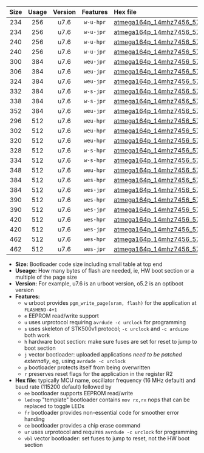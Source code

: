 |Size|Usage|Version|Features|Hex file|
|:-:|:-:|:-:|:-:|:--|
|234|256|u7.6|`w-u-hpr`|[atmega164p_14mhz7456_57600bps_ur.hex](https://raw.githubusercontent.com/stefanrueger/urboot/main/atmega164p_14mhz7456_57600bps_ur.hex)|
|234|256|u7.6|`w-u-jpr`|[atmega164p_14mhz7456_57600bps_ur_vbl.hex](https://raw.githubusercontent.com/stefanrueger/urboot/main/atmega164p_14mhz7456_57600bps_ur_vbl.hex)|
|240|256|u7.6|`w-u-hpr`|[atmega164p_14mhz7456_57600bps_lednop_ur.hex](https://raw.githubusercontent.com/stefanrueger/urboot/main/atmega164p_14mhz7456_57600bps_lednop_ur.hex)|
|240|256|u7.6|`w-u-jpr`|[atmega164p_14mhz7456_57600bps_lednop_ur_vbl.hex](https://raw.githubusercontent.com/stefanrueger/urboot/main/atmega164p_14mhz7456_57600bps_lednop_ur_vbl.hex)|
|300|384|u7.6|`weu-jpr`|[atmega164p_14mhz7456_57600bps_ee_ur_vbl.hex](https://raw.githubusercontent.com/stefanrueger/urboot/main/atmega164p_14mhz7456_57600bps_ee_ur_vbl.hex)|
|306|384|u7.6|`weu-jpr`|[atmega164p_14mhz7456_57600bps_ee_lednop_ur_vbl.hex](https://raw.githubusercontent.com/stefanrueger/urboot/main/atmega164p_14mhz7456_57600bps_ee_lednop_ur_vbl.hex)|
|324|384|u7.6|`weu-jpr`|[atmega164p_14mhz7456_57600bps_ee_lednop_fr_ur_vbl.hex](https://raw.githubusercontent.com/stefanrueger/urboot/main/atmega164p_14mhz7456_57600bps_ee_lednop_fr_ur_vbl.hex)|
|332|384|u7.6|`w-s-jpr`|[atmega164p_14mhz7456_57600bps_vbl.hex](https://raw.githubusercontent.com/stefanrueger/urboot/main/atmega164p_14mhz7456_57600bps_vbl.hex)|
|338|384|u7.6|`w-s-jpr`|[atmega164p_14mhz7456_57600bps_lednop_vbl.hex](https://raw.githubusercontent.com/stefanrueger/urboot/main/atmega164p_14mhz7456_57600bps_lednop_vbl.hex)|
|352|384|u7.6|`weu-jpr`|[atmega164p_14mhz7456_57600bps_ee_lednop_fr_ce_ur_vbl.hex](https://raw.githubusercontent.com/stefanrueger/urboot/main/atmega164p_14mhz7456_57600bps_ee_lednop_fr_ce_ur_vbl.hex)|
|296|512|u7.6|`weu-hpr`|[atmega164p_14mhz7456_57600bps_ee_ur.hex](https://raw.githubusercontent.com/stefanrueger/urboot/main/atmega164p_14mhz7456_57600bps_ee_ur.hex)|
|302|512|u7.6|`weu-hpr`|[atmega164p_14mhz7456_57600bps_ee_lednop_ur.hex](https://raw.githubusercontent.com/stefanrueger/urboot/main/atmega164p_14mhz7456_57600bps_ee_lednop_ur.hex)|
|320|512|u7.6|`weu-hpr`|[atmega164p_14mhz7456_57600bps_ee_lednop_fr_ur.hex](https://raw.githubusercontent.com/stefanrueger/urboot/main/atmega164p_14mhz7456_57600bps_ee_lednop_fr_ur.hex)|
|328|512|u7.6|`w-s-hpr`|[atmega164p_14mhz7456_57600bps.hex](https://raw.githubusercontent.com/stefanrueger/urboot/main/atmega164p_14mhz7456_57600bps.hex)|
|334|512|u7.6|`w-s-hpr`|[atmega164p_14mhz7456_57600bps_lednop.hex](https://raw.githubusercontent.com/stefanrueger/urboot/main/atmega164p_14mhz7456_57600bps_lednop.hex)|
|348|512|u7.6|`weu-hpr`|[atmega164p_14mhz7456_57600bps_ee_lednop_fr_ce_ur.hex](https://raw.githubusercontent.com/stefanrueger/urboot/main/atmega164p_14mhz7456_57600bps_ee_lednop_fr_ce_ur.hex)|
|384|512|u7.6|`wes-hpr`|[atmega164p_14mhz7456_57600bps_ee.hex](https://raw.githubusercontent.com/stefanrueger/urboot/main/atmega164p_14mhz7456_57600bps_ee.hex)|
|384|512|u7.6|`wes-jpr`|[atmega164p_14mhz7456_57600bps_ee_vbl.hex](https://raw.githubusercontent.com/stefanrueger/urboot/main/atmega164p_14mhz7456_57600bps_ee_vbl.hex)|
|390|512|u7.6|`wes-hpr`|[atmega164p_14mhz7456_57600bps_ee_lednop.hex](https://raw.githubusercontent.com/stefanrueger/urboot/main/atmega164p_14mhz7456_57600bps_ee_lednop.hex)|
|390|512|u7.6|`wes-jpr`|[atmega164p_14mhz7456_57600bps_ee_lednop_vbl.hex](https://raw.githubusercontent.com/stefanrueger/urboot/main/atmega164p_14mhz7456_57600bps_ee_lednop_vbl.hex)|
|420|512|u7.6|`wes-hpr`|[atmega164p_14mhz7456_57600bps_ee_lednop_fr.hex](https://raw.githubusercontent.com/stefanrueger/urboot/main/atmega164p_14mhz7456_57600bps_ee_lednop_fr.hex)|
|420|512|u7.6|`wes-jpr`|[atmega164p_14mhz7456_57600bps_ee_lednop_fr_vbl.hex](https://raw.githubusercontent.com/stefanrueger/urboot/main/atmega164p_14mhz7456_57600bps_ee_lednop_fr_vbl.hex)|
|462|512|u7.6|`wes-hpr`|[atmega164p_14mhz7456_57600bps_ee_lednop_fr_ce.hex](https://raw.githubusercontent.com/stefanrueger/urboot/main/atmega164p_14mhz7456_57600bps_ee_lednop_fr_ce.hex)|
|462|512|u7.6|`wes-jpr`|[atmega164p_14mhz7456_57600bps_ee_lednop_fr_ce_vbl.hex](https://raw.githubusercontent.com/stefanrueger/urboot/main/atmega164p_14mhz7456_57600bps_ee_lednop_fr_ce_vbl.hex)|

- **Size:** Bootloader code size including small table at top end
- **Useage:** How many bytes of flash are needed, ie, HW boot section or a multiple of the page size
- **Version:** For example, u7.6 is an urboot version, o5.2 is an optiboot version
- **Features:**
  + `w` urboot provides `pgm_write_page(sram, flash)` for the application at `FLASHEND-4+1`
  + `e` EEPROM read/write support
  + `u` uses urprotocol requiring `avrdude -c urclock` for programming
  + `s` uses skeleton of STK500v1 protocol; `-c urclock` and `-c arduino` both work
  + `h` hardware boot section: make sure fuses are set for reset to jump to boot section
  + `j` vector bootloader: uploaded applications *need to be patched externally*, eg, using `avrdude -c urclock`
  + `p` bootloader protects itself from being overwritten
  + `r` preserves reset flags for the application in the register R2
- **Hex file:** typically MCU name, oscillator frequency (16 MHz default) and baud rate (115200 default) followed by
  + `ee` bootloader supports EEPROM read/write
  + `lednop` "template" bootloader contains `mov rx,rx` nops that can be replaced to toggle LEDs
  + `fr` bootloader provides non-essential code for smoother error handing
  + `ce` bootloader provides a chip erase command
  + `ur` uses urprotocol and requires `avrdude -c urclock` for programming
  + `vbl` vector bootloader: set fuses to jump to reset, not the HW boot section
